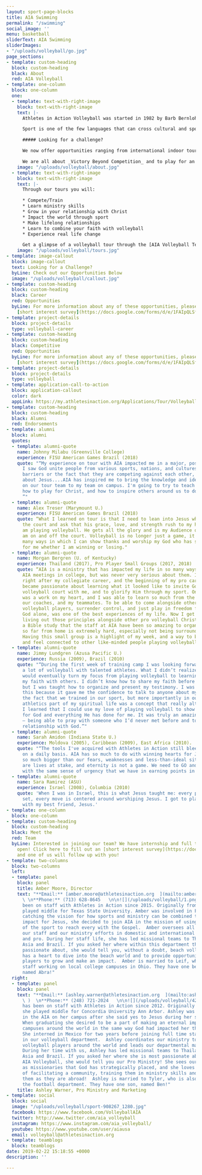 ```yaml
---
layout: sport-page-blocks
title: AIA Swimming
permalink: "/swimming"
social_image: ''
menu: basketball
sliderText: AIA Swimming
sliderImages:
- "/uploads/volleyball/go.jpg"
page_sections:
- template: custom-heading
  block: custom-heading
  black: About
  red: AIA Volleyball
- template: one-column
  block: one-column
  one:
  - template: text-with-right-image
    block: text-with-right-image
    text: |-
      Athletes in Action Volleyball was started in 1982 by Barb Bernlohr and Bobby Herron. The first women’s team was sent out that same year, traveling to Japan. Up until the last few years, the focus of AIA Volleyball has been to send our teams internationally, which has led us all over the globe to countries in Latin America, Africa, Europe and Asia. We understand the hunger athletes have to learn and to go out and see the world. From this hunger, tours and projects were born to challenge and provide space for those athletes to learn, grow and go.

      Sport is one of the few languages that can cross cultural and spoken language barriers. This common language of volleyball gives us the ability to open doors, build bridges and change lives all over the country and the world. It’s impact goes well beyond the scoreboard. AIA Volleyball is committed to seeking God’s leading, looking to maximize the impact in the locations we travel to, and investing wholly into the participants on our tours.

      ##### Looking for a challenge?

      We now offer opportunities ranging from international indoor tours, to beach tours, to pro communities and retreats. Within all of our opportunities two things remain very important to us: To offer quality volleyball training from highly qualified coaches and trainers who will invest in you on the court. And to see you as the _Total Athlete/Coach_ (physical, mental and spiritual) that you are, therefore, offering high quality training to you off the court in ministry skills and in your walk with Christ.

      We are all about _Victory Beyond Competition_ and to play for an _Audience of One!!!_
    image: "/uploads/volleyball/about.jpg"
  - template: text-with-right-image
    block: text-with-right-image
    text: |-
      Through our tours you will:

      * Compete/Train
      * Learn ministry skills
      * Grow in your relationship with Christ
      * Impact the world through sport
      * Make lifelong relationships
      * Learn to combine your faith with volleyball
      * Experience real life change

      Get a glimpse of a volleyball tour through the [AIA Volleyball Team Blog](http://teamblogs.athletesinaction.org/section/global-sports/volleyball)
    image: "/uploads/volleyball/tours.jpg"
- template: image-callout
  block: image-callout
  text: Looking for a Challenge?
  byLine: Check out our Opportunities Below
  image: "/uploads/volleyball/callout.jpg"
- template: custom-heading
  block: custom-heading
  black: Career
  red: Opportunities
  byLine: For more information about any of these opportunities, please fill out our
    [short interest survey](https://docs.google.com/forms/d/e/1FAIpQLSf9CpmElnyDOlKG7lwJ3tG2_fI9YaaqkLKyCw2FlmQoxOZGng/viewform?usp=sf_link).
- template: project-details
  block: project-details
  type: volleyball-career
- template: custom-heading
  block: custom-heading
  black: Competitive
  red: Opportunities
  byLine: For more information about any of these opportunities, please fill out our
    [short interest survey](https://docs.google.com/forms/d/e/1FAIpQLSf9CpmElnyDOlKG7lwJ3tG2_fI9YaaqkLKyCw2FlmQoxOZGng/viewform?usp=sf_link).
- template: project-details
  block: project-details
  type: volleyball
- template: application-call-to-action
  block: application-callout
  color: dark
  appLink: https://my.athletesinaction.org/Applications/Tour/Volleyball/default.aspx
- template: custom-heading
  block: custom-heading
  black: Alumni
  red: Endorsements
- template: alumni
  block: alumni
  quotes:
  - template: alumni-quote
    name: Johnny Milabu (Greenville College)
    experience: FISU American Games Brazil (2018)
    quote: "“My experience on tour with AIA impacted me in a major, positive way.
      I saw God unite people from various sports, nations, and cultures, despite language
      barriers or the fact that they are competing against each other, just to speak
      about Jesus....AIA has inspired me to bring the knowledge and ideals we implemented
      on our tour team to my team on campus. I'm going to try to teach my teammates
      how to play for Christ, and how to inspire others around us to do the same.
      ”"
  - template: alumni-quote
    name: Alex Treser (Marymount U.)
    experience: FISU American Games Brazil (2018)
    quote: “What I learned on tour is that I need to lean into Jesus when I am on
      the court and ask that his grace, love, and strength rush to my heart when I
      am playing volleyball. He gets all the glory and is my Audience of 1 when I
      am on and off the court. Volleyball is no longer just a game, it is one of the
      many ways in which I can show thanks and worship my God who has so much love
      for me whether I am winning or losing."
  - template: alumni-quote
    name: Morgan Bergren (U. of Kentucky)
    experience: Thailand (2017), Pro Player Small Groups (2017, 2018)
    quote: “AIA is a ministry that has impacted my life in so many ways. I attended
      AIA meetings in college, but was never very serious about them. It wasn't until
      right after my collegiate career, and the beginning of my pro career, that I
      became passionate about learning what it looked like to invite God onto the
      volleyball court with me, and to glorify Him through my sport. On tour, God
      was a work on my heart, and I was able to learn so much from the amazing staff,
      our coaches, and my teammates. To be able to come alongside other Christian
      volleyball players, surrender control, and just play in freedom for God and
      God alone, was one of the best experiences of my life. Now I get to continue
      living out those principles alongside other pro volleyball Christians through
      a Bible study that the staff at AIA have been so amazing to organize. Being
      so far from home is extremely hard, especially not being surrounded by community.
      Having this small group is a highlight of my week, and a way to be encouraged
      and feel connected to other like-minded people playing volleyball abroad. "
  - template: alumni-quote
    name: Jimmy Lundgren (Azusa Pacific U.)
    experience: Russia (2009), Brazil (2010)
    quote: "“During the first week of training camp I was looking forward to playing
      a lot of volleyball with talented athletes. What I didn’t realize was that I
      would eventually turn my focus from playing volleyball to learning how to share
      my faith with others. I didn’t know how to share my faith before my AIA trip,
      but I was taught how to organize and present my testimony. I was excited about
      this because it gave me the confidence to talk to anyone about my faith. I loved
      the fact that we trained in our sport, but more importantly in our faith. Making
      athletics part of my spiritual life was a concept that really altered my faith.
      I learned that I could use my love of playing volleyball to show others my love
      for God and everything He has done for me. It was truly an amazing experience
      – being able to pray with someone who I’d never met before and to grow in my
      relationship with God.”"
  - template: alumni-quote
    name: Sarah Amidon (Indiana State U.)
    experience: Moldova (2005), Caribbean (2009), East Africa (2010).
    quote: "“The tools I've acquired with Athletes in Action still bleed into my life
      on a daily basis. AIA has so much to do with winning hearts for Jesus. God is
      so much bigger than our fears, weaknesses and less-than-ideal situations. There
      are lives at stake, and eternity is not a game. We need to GO and MAKE disciples
      with the same sense of urgency that we have in earning points in a match.”"
  - template: alumni-quote
    name: Sara Ramirez (ASU)
    experience: Israel (2008), Columbia (2010)
    quote: 'When I was in Israel, this is what Jesus taught me: every pass, every
      set, every move is centered around worshiping Jesus. I got to play volleyball
      with my best friend, Jesus.'
- template: one-column
  block: one-column
- template: custom-heading
  block: custom-heading
  black: Meet the
  red: Team
  byLine: Interested in joining our team? We have internship and full time positions
    open! Click here to fill out an [short interest survey](https://docs.google.com/forms/d/e/1FAIpQLSf9CpmElnyDOlKG7lwJ3tG2_fI9YaaqkLKyCw2FlmQoxOZGng/viewform?usp=sf_link)
    and one of us will follow up with you!
- template: two-columns
  block: two-columns
  left:
  - template: panel
    block: panel
    title: Amber Moore, Director
    text: "**Email:** [amber.moore@athletesinaction.org  ](mailto:amber.moore@athletesinaction.org)
      \ \n**Phone:** (713) 628-8645   \n\n![](/uploads/volleyball/1.png)Amber has
      been on staff with Athletes in Action since 2015. Originally from Houston, she
      played middle for Texas State University. Amber was involved in FCA and after
      catching the vision for how sports and ministry can be combined to make a huge
      impact for Jesus, she decided to join AIA in the mission of using the language
      of the sport to reach every with the Gospel.  Amber oversees all of AIA Volleyball:
      our staff and our ministry efforts in domestic and international beach, indoor
      and pro. During her staff life, she has led missional teams to Thailand, Central
      Asia and Brazil. If you asked her where within this department that she is most
      passionate about, she would tell you, without a doubt, beach volleyball! She
      has a heart to dive into the beach world and to provide opportunities for beach
      players to grow and make an impact.  Amber is married to Leif, who is also on
      staff working on local college campuses in Ohio. They have one beautiful daughter,
      named Abra!"
  right:
  - template: panel
    block: panel
    text: "**Email:** [ashley.warner@athletesinaction.org  ](mailto:ashley.warner@athletesinaction.org
      \ )  \n**Phone:** (248) 721-2024   \n\n![](/uploads/volleyball/42553491_10213504202419958_4765493440156794880_o.jpeg)Ashley
      has been on staff with Athletes in Action since 2012. Originally from Michigan,
      she played middle for Concordia University Ann Arbor. Ashley was heavily involved
      in the AIA on her campus after she said yes to Jesus during her second year.
      When graduating she desired to be a part of making an eternal impact on other
      campuses around the world in the same way God had impacted her through AIA.
      She interned in Mexico for two years before joining full time staff with AIA
      in our volleyball department.  Ashley coordinates our ministry to professional
      volleyball players around the world and leads our departmental marketing efforts.
      During her time with us, Ashley has led missional teams to Thailand, Central
      Asia and Brazil. If you asked her where she is most passionate about within
      AIA Volleyball, she would tell you our Pro Ministry! She sees our pro players
      as missionaries that God has strategically placed, and she loves to be a part
      of facilitating a community, training them in ministry skills and encouraging
      them as they are abroad!  Ashley is married to Tyler, who is also on staff in
      the football department. They have one son, named Ben!"
    title: Ashley Warner, Pro Ministry and Marketing
- template: social
  block: social
  image: "/uploads/volleyball/sport-908267_1280.jpg"
  facebook: https://www.facebook.com/VolleyballAIA
  twitter: http://www.twitter.com/aia_volleyball
  instagram: https://www.instagram.com/aia_volleyball/
  youtube: https://www.youtube.com/user/aiausa
  email: volleyball@athletesinaction.org
- template: teamblogs
  block: teamblogs
date: 2019-02-22 15:18:55 +0000
description: ''

---
```

